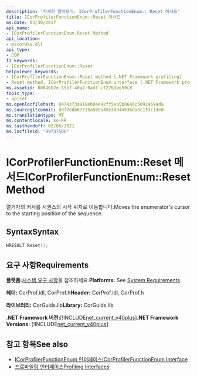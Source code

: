 ```yaml
---
description: '자세히 알아보기: ICorProfilerFunctionEnum:: Reset 메서드'
title: ICorProfilerFunctionEnum::Reset 메서드
ms.date: 03/30/2017
api_name:
- ICorProfilerFunctionEnum.Reset Method
api_location:
- mscorwks.dll
api_type:
- COM
f1_keywords:
- ICorProfilerFunctionEnum::Reset
helpviewer_keywords:
- ICorProfilerFunctionEnum::Reset method [.NET Framework profiling]
- Reset method, ICorProfilerFunctionEnum interface [.NET Framework profiling]
ms.assetid: 80046b2e-55b7-40a2-9adf-cf2763ee59c8
topic_type:
- apiref
ms.openlocfilehash: 0474373a918eb04e42ff5ea5b8646c50924694da
ms.sourcegitcommit: ddf7edb67715a5b9a45e3dd44536dabc153c1de0
ms.translationtype: MT
ms.contentlocale: ko-KR
ms.lasthandoff: 02/06/2021
ms.locfileid: "99737508"
---
```

# <a name="icorprofilerfunctionenumreset-method"></a><span data-ttu-id="8b5be-103">ICorProfilerFunctionEnum::Reset 메서드</span><span class="sxs-lookup"><span data-stu-id="8b5be-103">ICorProfilerFunctionEnum::Reset Method</span></span>

<span data-ttu-id="8b5be-104">열거자의 커서를 시퀀스의 시작 위치로 이동합니다.</span><span class="sxs-lookup"><span data-stu-id="8b5be-104">Moves the enumerator's cursor to the starting position of the sequence.</span></span>  
  
## <a name="syntax"></a><span data-ttu-id="8b5be-105">Syntax</span><span class="sxs-lookup"><span data-stu-id="8b5be-105">Syntax</span></span>  
  
```cpp  
HRESULT Reset();  
```  
  
## <a name="requirements"></a><span data-ttu-id="8b5be-106">요구 사항</span><span class="sxs-lookup"><span data-stu-id="8b5be-106">Requirements</span></span>  

 <span data-ttu-id="8b5be-107">**플랫폼:**[시스템 요구 사항](../../get-started/system-requirements.md)을 참조하세요.</span><span class="sxs-lookup"><span data-stu-id="8b5be-107">**Platforms:** See [System Requirements](../../get-started/system-requirements.md).</span></span>  
  
 <span data-ttu-id="8b5be-108">**헤더:** CorProf.idl, CorProf.h</span><span class="sxs-lookup"><span data-stu-id="8b5be-108">**Header:** CorProf.idl, CorProf.h</span></span>  
  
 <span data-ttu-id="8b5be-109">**라이브러리:** CorGuids.lib</span><span class="sxs-lookup"><span data-stu-id="8b5be-109">**Library:** CorGuids.lib</span></span>  
  
 <span data-ttu-id="8b5be-110">**.NET Framework 버전:**[!INCLUDE[net_current_v40plus](../../../../includes/net-current-v40plus-md.md)]</span><span class="sxs-lookup"><span data-stu-id="8b5be-110">**.NET Framework Versions:** [!INCLUDE[net_current_v40plus](../../../../includes/net-current-v40plus-md.md)]</span></span>  
  
## <a name="see-also"></a><span data-ttu-id="8b5be-111">참고 항목</span><span class="sxs-lookup"><span data-stu-id="8b5be-111">See also</span></span>

- [<span data-ttu-id="8b5be-112">ICorProfilerFunctionEnum 인터페이스</span><span class="sxs-lookup"><span data-stu-id="8b5be-112">ICorProfilerFunctionEnum Interface</span></span>](icorprofilerfunctionenum-interface.md)
- [<span data-ttu-id="8b5be-113">프로파일링 인터페이스</span><span class="sxs-lookup"><span data-stu-id="8b5be-113">Profiling Interfaces</span></span>](profiling-interfaces.md)
